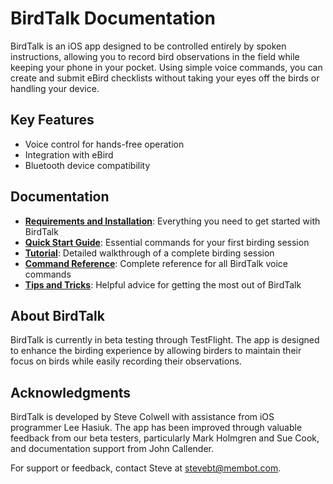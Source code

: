 # BirdTalk Documentation

BirdTalk is an iOS app designed to be controlled entirely by spoken instructions, allowing you to record bird observations in the field while keeping your phone in your pocket. Using simple voice commands, you can create and submit eBird checklists without taking your eyes off the birds or handling your device.

## Key Features

- Voice control for hands-free operation
- Integration with eBird
- Bluetooth device compatibility

## Documentation

- **[Requirements and Installation](installation/requirements-and-setup.md)**: Everything you need to get started with BirdTalk
- **[Quick Start Guide](quickstart/first-session.md)**: Essential commands for your first birding session
- **[Tutorial](tutorial/example-session.md)**: Detailed walkthrough of a complete birding session
- **[Command Reference](commands/reference.md)**: Complete reference for all BirdTalk voice commands
- **[Tips and Tricks](tips-and-tricks.md)**: Helpful advice for getting the most out of BirdTalk

## About BirdTalk

BirdTalk is currently in beta testing through TestFlight. The app is designed to enhance the birding experience by allowing birders to maintain their focus on birds while easily recording their observations.

## Acknowledgments

BirdTalk is developed by Steve Colwell with assistance from iOS programmer Lee Hasiuk. The app has been improved through valuable feedback from our beta testers, particularly Mark Holmgren and Sue Cook, and documentation support from John Callender.

For support or feedback, contact Steve at [stevebt@membot.com](mailto:stevebt@membot.com).
